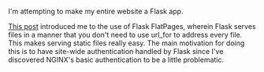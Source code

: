 I'm attempting to make my entire website a Flask app.

[This post](https://john-b-yang.github.io/flask-website/) introduced me to the use of Flask FlatPages, wherein Flask serves files in a manner that you don't need to use url_for to address every file.  This makes serving static files really easy.  The main motivation for doing this is to have site-wide authentication handled by Flask since I've discovered NGINX's basic authentication to be a little problematic.